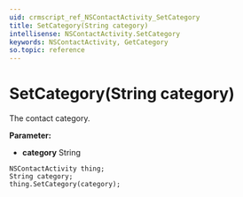 ```yaml
---
uid: crmscript_ref_NSContactActivity_SetCategory
title: SetCategory(String category)
intellisense: NSContactActivity.SetCategory
keywords: NSContactActivity, GetCategory
so.topic: reference
---
```


# SetCategory(String category)

The contact category.

**Parameter:** 
 - **category** String

```crmscript
NSContactActivity thing;
String category;
thing.SetCategory(category);
```

